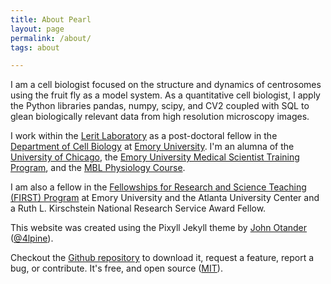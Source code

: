 ```yaml
---
title: About Pearl
layout: page
permalink: /about/
tags: about

---
```

I am a cell biologist focused on the structure and dynamics of centrosomes using the fruit fly as a model system. As a quantitative cell biologist, I apply the Python libraries pandas, numpy, scipy, and CV2 coupled with SQL to glean biologically relevant data from high resolution microscopy images.

I work within the [Lerit Laboratory](http://cellbio.emory.edu/faculty-profiles/primary/lerit-dorothy.html) as a post-doctoral fellow in the [Department of Cell Biology](http://cellbio.emory.edu/) at [Emory University](https://www.emory.edu/home/index.html). I'm an alumna of the [University of Chicago](https://www.uchicago.edu/), the [Emory University Medical Scientist Training Program](https://med.emory.edu/MDPHD/), and the [MBL Physiology Course](http://www.mbl.edu/physiology/).

 I am also a fellow in the [Fellowships for Research and Science Teaching (FIRST) Program](http://physiology.emory.edu/first/) at Emory University and the Atlanta University Center and a Ruth L. Kirschstein National Research Service Award Fellow.

 This website was created using the Pixyll Jekyll theme by [John Otander](http://johnotander.com)
 ([@4lpine](https://twitter.com/4lpine)).

 Checkout the [Github repository](https://github.com/johnotander/pixyll) to download it,
 request a feature, report a bug, or contribute. It's free, and open source
 ([MIT](http://opensource.org/licenses/MIT)).

